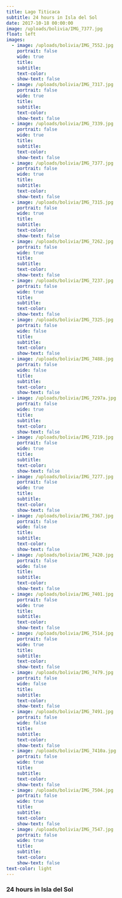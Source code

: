 ```yaml
---
title: Lago Titicaca
subtitle: 24 hours in Isla del Sol
date: 2017-10-18 00:00:00
image: /uploads/bolivia/IMG_7377.jpg
float: left
images:
  - image: /uploads/bolivia/IMG_7552.jpg
    portrait: false
    wide: true
    title:
    subtitle:
    text-color:
    show-text: false
  - image: /uploads/bolivia/IMG_7317.jpg
    portrait: false
    wide: true
    title:
    subtitle:
    text-color:
    show-text: false
  - image: /uploads/bolivia/IMG_7339.jpg
    portrait: false
    wide: true
    title:
    subtitle:
    text-color:
    show-text: false
  - image: /uploads/bolivia/IMG_7377.jpg
    portrait: false
    wide: true
    title:
    subtitle:
    text-color:
    show-text: false
  - image: /uploads/bolivia/IMG_7315.jpg
    portrait: false
    wide: true
    title:
    subtitle:
    text-color:
    show-text: false
  - image: /uploads/bolivia/IMG_7262.jpg
    portrait: false
    wide: true
    title:
    subtitle:
    text-color:
    show-text: false
  - image: /uploads/bolivia/IMG_7237.jpg
    portrait: false
    wide: true
    title:
    subtitle:
    text-color:
    show-text: false
  - image: /uploads/bolivia/IMG_7325.jpg
    portrait: false
    wide: false
    title:
    subtitle:
    text-color:
    show-text: false
  - image: /uploads/bolivia/IMG_7488.jpg
    portrait: false
    wide: false
    title:
    subtitle:
    text-color:
    show-text: false
  - image: /uploads/bolivia/IMG_7297a.jpg
    portrait: false
    wide: true
    title:
    subtitle:
    text-color:
    show-text: false
  - image: /uploads/bolivia/IMG_7219.jpg
    portrait: false
    wide: true
    title:
    subtitle:
    text-color:
    show-text: false
  - image: /uploads/bolivia/IMG_7277.jpg
    portrait: false
    wide: true
    title:
    subtitle:
    text-color:
    show-text: false
  - image: /uploads/bolivia/IMG_7367.jpg
    portrait: false
    wide: false
    title:
    subtitle:
    text-color:
    show-text: false
  - image: /uploads/bolivia/IMG_7420.jpg
    portrait: false
    wide: false
    title:
    subtitle:
    text-color:
    show-text: false
  - image: /uploads/bolivia/IMG_7401.jpg
    portrait: false
    wide: true
    title:
    subtitle:
    text-color:
    show-text: false
  - image: /uploads/bolivia/IMG_7514.jpg
    portrait: false
    wide: true
    title:
    subtitle:
    text-color:
    show-text: false
  - image: /uploads/bolivia/IMG_7479.jpg
    portrait: false
    wide: false
    title:
    subtitle:
    text-color:
    show-text: false
  - image: /uploads/bolivia/IMG_7491.jpg
    portrait: false
    wide: false
    title:
    subtitle:
    text-color:
    show-text: false
  - image: /uploads/bolivia/IMG_7410a.jpg
    portrait: false
    wide: true
    title:
    subtitle:
    text-color:
    show-text: false
  - image: /uploads/bolivia/IMG_7504.jpg
    portrait: false
    wide: true
    title:
    subtitle:
    text-color:
    show-text: false
  - image: /uploads/bolivia/IMG_7547.jpg
    portrait: false
    wide: true
    title:
    subtitle:
    text-color:
    show-text: false
text-color: light
---
```


### 24 hours in Isla del Sol